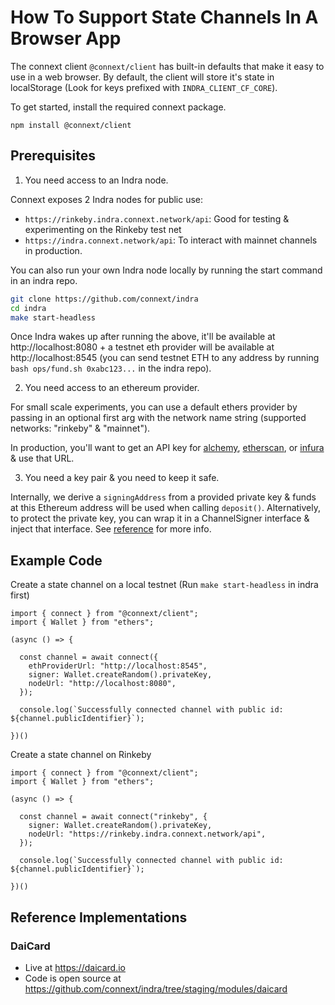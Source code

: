 
# How To Support State Channels In A Browser App

The connext client `@connext/client` has built-in defaults that make it easy to use in a web browser. By default, the client will store it's state in localStorage (Look for keys prefixed with `INDRA_CLIENT_CF_CORE`).

To get started, install the required connext package.

```
npm install @connext/client
```

## Prerequisites

1. You need access to an Indra node.

Connext exposes 2 Indra nodes for public use:

 - `https://rinkeby.indra.connext.network/api`: Good for testing & experimenting on the Rinkeby test net
 - `https://indra.connext.network/api`: To interact with mainnet channels in production.

You can also run your own Indra node locally by running the start command in an indra repo.

```bash
git clone https://github.com/connext/indra
cd indra
make start-headless
```

Once Indra wakes up after running the above, it'll be available at http://localhost:8080 + a testnet eth provider will be available at http://localhost:8545 (you can send testnet ETH to any address by running `bash ops/fund.sh 0xabc123...` in the indra repo).

2. You need access to an ethereum provider.

For small scale experiments, you can use a default ethers provider by passing in an optional first arg with the network name string (supported networks: "rinkeby" & "mainnet").

In production, you'll want to get an API key for [alchemy](https://alchemyapi.io/), [etherscan](https://etherscan.io/), or [infura](https://infura.io/) & use that URL.

3. You need a key pair & you need to keep it safe.

Internally, we derive a `signingAddress` from a provided private key & funds at this Ethereum address will be used when calling `deposit()`. Alternatively, to protect the private key, you can wrap it in a ChannelSigner interface & inject that interface. See [reference](../reference/utils.html#channelsigner) for more info.

## Example Code

Create a state channel on a local testnet (Run `make start-headless` in indra first)

```
import { connect } from "@connext/client";
import { Wallet } from "ethers";

(async () => {

  const channel = await connect({
    ethProviderUrl: "http://localhost:8545",
    signer: Wallet.createRandom().privateKey,
    nodeUrl: "http://localhost:8080",
  });

  console.log(`Successfully connected channel with public id: ${channel.publicIdentifier}`);

})()
```

Create a state channel on Rinkeby

```
import { connect } from "@connext/client";
import { Wallet } from "ethers";

(async () => {

  const channel = await connect("rinkeby", {
    signer: Wallet.createRandom().privateKey,
    nodeUrl: "https://rinkeby.indra.connext.network/api",
  });

  console.log(`Successfully connected channel with public id: ${channel.publicIdentifier}`);

})()
```

## Reference Implementations

### DaiCard
 - Live at https://daicard.io
 - Code is open source at https://github.com/connext/indra/tree/staging/modules/daicard
